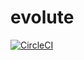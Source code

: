 # evolute

[![CircleCI](https://circleci.com/gh/jefperito/evolute.svg?style=svg)](https://circleci.com/gh/jefperito/evolute)
